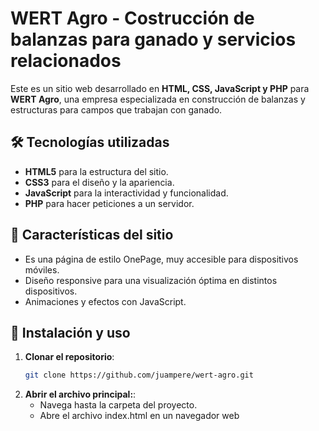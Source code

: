 # WERT Agro - Costrucción de balanzas para ganado y servicios relacionados

Este es un sitio web desarrollado en **HTML, CSS, JavaScript y PHP** para **WERT Agro**, una empresa especializada en construcción de balanzas y estructuras para campos que trabajan con ganado.

## 🛠 Tecnologías utilizadas
- **HTML5** para la estructura del sitio.
- **CSS3** para el diseño y la apariencia.
- **JavaScript** para la interactividad y funcionalidad.
- **PHP** para hacer peticiones a un servidor.

## 🚀 Características del sitio
- Es una página de estilo OnePage, muy accesible para dispositivos móviles.
- Diseño responsive para una visualización óptima en distintos dispositivos.
- Animaciones y efectos con JavaScript.

## 📂 Instalación y uso

1. **Clonar el repositorio**:
   ```bash
   git clone https://github.com/juampere/wert-agro.git

2. **Abrir el archivo principal:**:
    - Navega hasta la carpeta del proyecto.
    - Abre el archivo index.html en un navegador web
